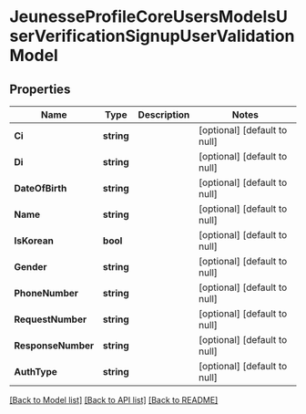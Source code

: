 # JeunesseProfileCoreUsersModelsUserVerificationSignupUserValidationModel

## Properties
Name | Type | Description | Notes
------------ | ------------- | ------------- | -------------
**Ci** | **string** |  | [optional] [default to null]
**Di** | **string** |  | [optional] [default to null]
**DateOfBirth** | **string** |  | [optional] [default to null]
**Name** | **string** |  | [optional] [default to null]
**IsKorean** | **bool** |  | [optional] [default to null]
**Gender** | **string** |  | [optional] [default to null]
**PhoneNumber** | **string** |  | [optional] [default to null]
**RequestNumber** | **string** |  | [optional] [default to null]
**ResponseNumber** | **string** |  | [optional] [default to null]
**AuthType** | **string** |  | [optional] [default to null]

[[Back to Model list]](../README.md#documentation-for-models) [[Back to API list]](../README.md#documentation-for-api-endpoints) [[Back to README]](../README.md)


